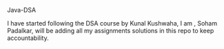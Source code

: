 Java-DSA

I have started following the DSA course by Kunal Kushwaha, I am , Soham Padalkar, will be adding all my assignments solutions in this repo to keep accountability.
